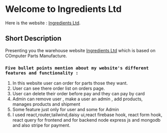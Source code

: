 #  Welcome to Ingredients Ltd

Here is the website : [Ingredients Ltd]( https://computer--ingredients.web.app).

## Short Description
Presenting you the warehouse website [Ingredients Ltd]() which is based on COmputer Parts Manufacture.



### `Five bullet points mention about my website's different features and functionality :`
1. In this website user can order for parts those they want.
2. User can see there order list on orders page.
3. User can delete their order before pay and they can pay by card 
4. Admin can remove user , make a user an admin , add products, manages products and shipment
5. Some feature just only for  user and some for Admin
6. I used react,router,tailwind,daisy ui,react firebase hook, react form hook, react query for frontend and for backend node express js and mongodb and also stripe for payment.